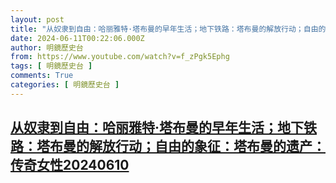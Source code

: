 ```yaml
---
layout: post
title: "从奴隶到自由：哈丽雅特·塔布曼的早年生活；地下铁路：塔布曼的解放行动；自由的象征：塔布曼的遗产：传奇女性20240610"
date: 2024-06-11T00:22:06.000Z
author: 明鏡歷史台
from: https://www.youtube.com/watch?v=f_zPgk5Ephg
tags: [ 明鏡歷史台 ]
comments: True
categories: [ 明鏡歷史台 ]
---
```

<!--1718065326000-->
[从奴隶到自由：哈丽雅特·塔布曼的早年生活；地下铁路：塔布曼的解放行动；自由的象征：塔布曼的遗产：传奇女性20240610](https://www.youtube.com/watch?v=f_zPgk5Ephg)
------

<div>

</div>
